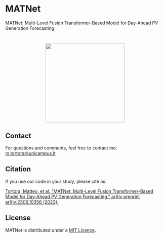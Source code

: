 # MATNet
MATNet: Multi-Level Fusion Transformer-Based Model for Day-Ahead PV Generation Forecasting

<h1 align="center">
<img src="https://raw.githubusercontent.com/cosbidev/MATNet/main/figures/architecture.svg" width="250">
</h1>

## Contact
For questions and comments, feel free to contact me: [m.tortora@unicampus.it](mailto:m.tortora@unicampus.it)

## Citation
If you use our code in your study, please cite as:

[Tortora, Matteo, et al. "MATNet: Multi-Level Fusion Transformer-Based Model for Day-Ahead PV Generation Forecasting." arXiv preprint arXiv:2306.10356 (2023).](https://arxiv.org/abs/2306.10356)
## License
MATNet is distributed under a [MIT Licence](https://github.com/cosbidev/MATNet/blob/main/LICENSE).

